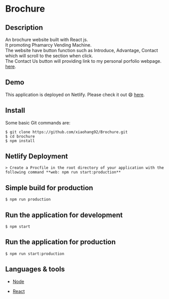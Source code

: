 # Brochure

## Description

An brochure website built with React js.<br />
It promoting Phamarcy Vending Machine.<br />
The website have button function such as Introduce, Advantage, Contact which will scroll to the section when click.<br />
The Contact Us button will providing link to my personal porfolio webpage. [here](https://weihang-profolio.netlify.app/).<br />

## Demo

This application is deployed on Netlify. Please check it out :smile: [here](https://phama.netlify.app/).


## Install

Some basic Git commands are:

```
$ git clone https://github.com/xiaohang92/Brochure.git
$ cd brochure
$ npm install
```


## Netlify Deployment

```
> Create a Procfile in the root directory of your application with the following command **web: npm run start:production**
```


## Simple build for production

```
$ npm run production
```

## Run the application for development

```
$ npm start
```

## Run the application for production

```
$ npm run start:production
```

## Languages & tools

- [Node](https://nodejs.org/en/)

- [React](https://reactjs.org/)

